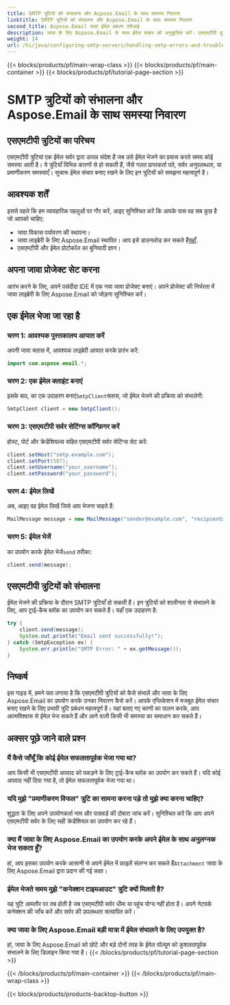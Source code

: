 ```yaml
---
title: SMTP त्रुटियों को संभालना और Aspose.Email के साथ समस्या निवारण
linktitle: SMTP त्रुटियों को संभालना और Aspose.Email के साथ समस्या निवारण
second_title: Aspose.Email जावा ईमेल प्रबंधन एपीआई
description: जावा के लिए Aspose.Email के साथ ईमेल संचार को अनुकूलित करें। एसएमटीपी त्रुटियों को संभालना और प्रभावी ढंग से समस्या निवारण करना सीखें।
weight: 14
url: /hi/java/configuring-smtp-servers/handling-smtp-errors-and-troubleshooting/
---
```


{{< blocks/products/pf/main-wrap-class >}}
{{< blocks/products/pf/main-container >}}
{{< blocks/products/pf/tutorial-page-section >}}

# SMTP त्रुटियों को संभालना और Aspose.Email के साथ समस्या निवारण


## एसएमटीपी त्रुटियों का परिचय

एसएमटीपी त्रुटियां एक ईमेल सर्वर द्वारा उत्पन्न संदेश हैं जब उसे ईमेल भेजने का प्रयास करते समय कोई समस्या आती है। ये त्रुटियाँ विभिन्न कारणों से हो सकती हैं, जैसे गलत प्राप्तकर्ता पते, सर्वर अनुपलब्धता, या प्रमाणीकरण समस्याएँ। सुचारू ईमेल संचार बनाए रखने के लिए इन त्रुटियों को समझना महत्वपूर्ण है।

## आवश्यक शर्तें

इससे पहले कि हम व्यावहारिक पहलुओं पर गौर करें, आइए सुनिश्चित करें कि आपके पास वह सब कुछ है जो आपको चाहिए:

- जावा विकास पर्यावरण की स्थापना।
-  जावा लाइब्रेरी के लिए Aspose.Email स्थापित। आप इसे डाउनलोड कर सकते हैं[यहाँ](https://releases.aspose.com/email/java/).
- एसएमटीपी और ईमेल प्रोटोकॉल का बुनियादी ज्ञान।

## अपना जावा प्रोजेक्ट सेट करना

आरंभ करने के लिए, अपने पसंदीदा IDE में एक नया जावा प्रोजेक्ट बनाएं। अपने प्रोजेक्ट की निर्भरता में जावा लाइब्रेरी के लिए Aspose.Email को जोड़ना सुनिश्चित करें।

## एक ईमेल भेजा जा रहा है

### चरण 1: आवश्यक पुस्तकालय आयात करें

अपनी जावा क्लास में, आवश्यक लाइब्रेरी आयात करके प्रारंभ करें:

```java
import com.aspose.email.*;
```

### चरण 2: एक ईमेल क्लाइंट बनाएं

 इसके बाद, का एक उदाहरण बनाएं`SmtpClient`क्लास, जो ईमेल भेजने की प्रक्रिया को संभालेगी:

```java
SmtpClient client = new SmtpClient();
```

### चरण 3: एसएमटीपी सर्वर सेटिंग्स कॉन्फ़िगर करें

होस्ट, पोर्ट और क्रेडेंशियल्स सहित एसएमटीपी सर्वर सेटिंग्स सेट करें:

```java
client.setHost("smtp.example.com");
client.setPort(587);
client.setUsername("your_username");
client.setPassword("your_password");
```

### चरण 4: ईमेल लिखें

अब, आइए वह ईमेल लिखें जिसे आप भेजना चाहते हैं:

```java
MailMessage message = new MailMessage("sender@example.com", "recipient@example.com", "Subject", "Body of the email.");
```

### चरण 5: ईमेल भेजें

 का उपयोग करके ईमेल भेजें`send` तरीका:

```java
client.send(message);
```

## एसएमटीपी त्रुटियों को संभालना

ईमेल भेजने की प्रक्रिया के दौरान SMTP त्रुटियाँ हो सकती हैं। इन त्रुटियों को शालीनता से संभालने के लिए, आप ट्राई-कैच ब्लॉक का उपयोग कर सकते हैं। यहाँ एक उदाहरण है:

```java
try {
    client.send(message);
    System.out.println("Email sent successfully!");
} catch (SmtpException ex) {
    System.err.println("SMTP Error: " + ex.getMessage());
}
```

## निष्कर्ष

इस गाइड में, हमने पता लगाया है कि एसएमटीपी त्रुटियों को कैसे संभालें और जावा के लिए Aspose.Email का उपयोग करके उनका निवारण कैसे करें। आपके एप्लिकेशन में मजबूत ईमेल संचार बनाए रखने के लिए प्रभावी त्रुटि प्रबंधन महत्वपूर्ण है। यहां बताए गए चरणों का पालन करके, आप आत्मविश्वास से ईमेल भेज सकते हैं और आने वाली किसी भी समस्या का समाधान कर सकते हैं।

## अक्सर पूछे जाने वाले प्रश्न

### मैं कैसे जाँचूँ कि कोई ईमेल सफलतापूर्वक भेजा गया था?

आप किसी भी एसएमटीपी अपवाद को पकड़ने के लिए ट्राई-कैच ब्लॉक का उपयोग कर सकते हैं। यदि कोई अपवाद नहीं दिया गया है, तो ईमेल सफलतापूर्वक भेजा गया था।

### यदि मुझे "प्रमाणीकरण विफल" त्रुटि का सामना करना पड़े तो मुझे क्या करना चाहिए?

शुद्धता के लिए अपने उपयोगकर्ता नाम और पासवर्ड की दोबारा जांच करें। सुनिश्चित करें कि आप अपने एसएमटीपी सर्वर के लिए सही क्रेडेंशियल का उपयोग कर रहे हैं।

### क्या मैं जावा के लिए Aspose.Email का उपयोग करके अपने ईमेल के साथ अनुलग्नक भेज सकता हूँ?

 हां, आप इसका उपयोग करके आसानी से अपने ईमेल में फ़ाइलें संलग्न कर सकते हैं`Attachment` जावा के लिए Aspose.Email द्वारा प्रदान की गई कक्षा।

### ईमेल भेजते समय मुझे "कनेक्शन टाइमआउट" त्रुटि क्यों मिलती है?

यह त्रुटि आमतौर पर तब होती है जब एसएमटीपी सर्वर धीमा या पहुंच योग्य नहीं होता है। अपने नेटवर्क कनेक्शन की जाँच करें और सर्वर की उपलब्धता सत्यापित करें।

### क्या जावा के लिए Aspose.Email बड़ी मात्रा में ईमेल संभालने के लिए उपयुक्त है?

हां, जावा के लिए Aspose.Email को छोटे और बड़े दोनों तरह के ईमेल वॉल्यूम को कुशलतापूर्वक संभालने के लिए डिज़ाइन किया गया है।
{{< /blocks/products/pf/tutorial-page-section >}}

{{< /blocks/products/pf/main-container >}}
{{< /blocks/products/pf/main-wrap-class >}}

{{< blocks/products/products-backtop-button >}}
